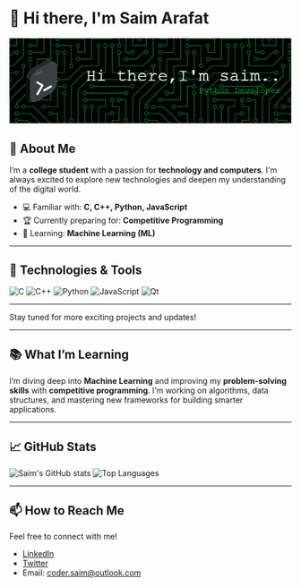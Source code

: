 # 👋 Hi there, I'm Saim Arafat

![Header Image](https://github.com/saim0xt/saim0xt/blob/main/assests/header-image.png)

## 🚀 About Me
I’m a **college student** with a passion for **technology and computers**. I'm always excited to explore new technologies and deepen my understanding of the digital world.

- 💻 Familiar with: **C, C++, Python, JavaScript**
- 🏆 Currently preparing for: **Competitive Programming**
- 🤖 Learning: **Machine Learning (ML)**

---


## 🔧 Technologies & Tools

![C](https://img.shields.io/badge/-C-00599C?style=flat-square&logo=c&logoColor=white)
![C++](https://img.shields.io/badge/-C++-00599C?style=flat-square&logo=c%2B%2B&logoColor=white)
![Python](https://img.shields.io/badge/-Python-FFD43B?style=flat-square&logo=python&logoColor=black)
![JavaScript](https://img.shields.io/badge/-JavaScript-F7DF1E?style=flat-square&logo=javascript&logoColor=black)
![Qt](https://img.shields.io/badge/-Qt-41CD52?style=flat-square&logo=qt&logoColor=white)

---

  
Stay tuned for more exciting projects and updates!

---

## 📚 What I’m Learning
I’m diving deep into **Machine Learning** and improving my **problem-solving skills** with **competitive programming**. I’m working on algorithms, data structures, and mastering new frameworks for building smarter applications.

---

## 📈 GitHub Stats

![Saim's GitHub stats](https://github-readme-stats.vercel.app/api?username=saim0xt&show_icons=true&theme=tokyonight)
![Top Languages](https://github-readme-stats.vercel.app/api/top-langs/?username=saim0xt&layout=compact&theme=tokyonight)

---

## 📫 How to Reach Me
Feel free to connect with me!

- [LinkedIn](https://www.linkedin.com/in/your-linkedin)
- [Twitter](https://twitter.com/your-twitter)
- Email: coder.saim@outlook.com
